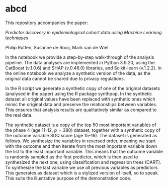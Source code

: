 # abcd

This repository accompanies the paper:

*Predictor discovery in epidemiological cohort data using Machine Learning techniques*

Philip Rutten, Susanne de Rooij, Mark van de Wiel

In the notebook we provide a step-by-step walk-through of the analysis pipeline.
The data analyses are implemented in Python 3.9.20, using the CatBoost (v.1.0.6) and SHAP (v.0.46.0) libraries, and Scikit-learn (v.1.2.2).
In the online notebook we analyze a synthetic version of the data, as the original data cannot be shared due to privacy regulations. 

In the R script we generate a synthetic copy of one of the original datasets (analysed in the paper) using the R package synthpop.
In the synthetic dataset all original values have been replaced with synthetic ones which mimic the original data and preserve the relationships between variables.
This ensures that analysis results are qualitatively similar as compared to the real data.

The synthetic dataset is a copy of the top 50 most important variables of the phase 4 (age 11-12, $p=380$) dataset, together with a synthetic copy of the outcome variable SDQ score (age 15-16).
The dataset is generated as follows.
We synthesize the variables in reversed order, meaning we start with the outcome and then iterate from the most important variable down the list to the least important variable.
This means that the outcome variable is randomly sampled as the first predictor, which is then used to synthesized the next one, using classification and regression trees (CART).
To synthesize the last variable we use all previous variables as predictors.
This generates as dataset which is a stylized version of itself, so to speak. 
This suits the illustrative purpose of the demonstration code.

